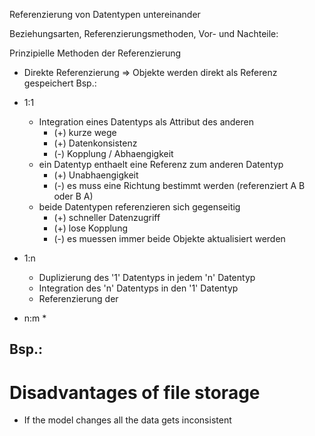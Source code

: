 Referenzierung von Datentypen untereinander

Beziehungsarten, Referenzierungsmethoden, Vor- und Nachteile:

Prinzipielle Methoden der Referenzierung
* Direkte Referenzierung => Objekte werden direkt als Referenz gespeichert
  Bsp.: 

* 1:1
  * Integration eines Datentyps als Attribut des anderen
    * (+) kurze wege
    * (+) Datenkonsistenz
    * (-) Kopplung / Abhaengigkeit
  * ein Datentyp enthaelt eine Referenz zum anderen Datentyp
    * (+) Unabhaengigkeit
    * (-) es muss eine Richtung bestimmt werden (referenziert A B oder B A)
  * beide Datentypen referenzieren sich gegenseitig
    * (+) schneller Datenzugriff
    * (+) lose Kopplung
    * (-) es muessen immer beide Objekte aktualisiert werden
* 1:n
  * Duplizierung des '1' Datentyps in jedem 'n' Datentyp
  * Integration des 'n' Datentyps in den '1' Datentyp
  * Referenzierung der 
* n:m
  * 

Bsp.:
-----


Disadvantages of file storage
=============================

* If the model changes all the data gets inconsistent
